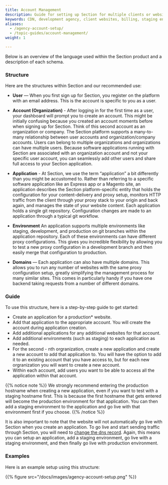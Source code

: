 ```yaml
---
title: Account Management
description: Guide for setting up Section for multiple clients or websites. Reviews Section account structures and instructions to get started.
keywords: CDN, development agency, client websites, billing, staging environment, test environment
aliases:
  - /agency-account-setup/
  - /topic-guides/account-management/
weight: 1

---
```


Below is an overview of the language used within the Section product and a description of each schema. 

### Structure

Here are the structures within Section and our recommended use:

* **User** — When you first sign up for Section, you register on the platform with an email address. This is the account is specific to you as a user.

* **Account (Organization)** - After logging in for the first time as a user, your dashboard will prompt you to create an account. This might be initially confusing because you created an account moments before when signing up for Section. Think of this second account as an organization or company. The Section platform supports a many-to-many relationship between user accounts and organization/company accounts. Users can belong to multiple organizations and organizations can have multiple users. Because software applications running with Section are associated with an organization account and not your specific user account, you can seamlessly add other users and share full access to your Section application.

* **Application** - At Section, we use the term “application” a bit differently than you might be accustomed to. Rather than referring to a specific software application like an Express app or a Magento site, an application describes the Section platform-specific entity that holds the configuration for your content-delivery and proxy setup, monitors HTTP traffic from the client through your proxy stack to your origin and back again, and manages the state of your website content. Each application holds a single git repository. Configuration changes are made to an application through a typical git workflow.

* **Environment** An application supports multiple environments like staging, development, and production on git branches within the application repository. Each of these environments can have different proxy configurations. This gives you incredible flexibility by allowing you to test a new proxy configuration in a development branch and then easily merge that configuration to production.

* **Domains** — Each application can also have multiple domains. This allows you to run any number of websites with the same proxy configuration setup, greatly simplifying the management process for many similar sites. This comes in particularly handy if you have one backend taking requests from a number of different domains.


### Guide

To use this structure, here is a step-by-step guide to get started:

* Create an application for a production* website.
* Add that application to the appropriate account. You will create the account during application creation.
* Add additional applications for any additional websites for that account.
* Add additional environments (such as staging) to each application as needed.
* For the second - nth orgranization, create a new application and create a new account to add that application to. You will have the option to add it to an existing account that you have access to, but for each new orgranization you will want to create a new account.
* Within each account, add users you want to be able to access all the application within that account.

{{% notice note %}} 
We strongly recommend entering the production hostname when creating a new application, even if you want to test with a staging hostname first. This is because the first hostname that gets entered will become the production environment for that application. You can then add a staging environment to the application and go live with that environment first if you choose.
{{% /notice %}}

It is also important to note that the website will not automatically go live with Section when you create an application. To go live and start sending traffic through Section, you will need to [change the dns record](/docs/change-dns). Again, this means you can setup an application, add a staging environment, go live with a staging environment, and then finally go live with production environment.

### Examples

Here is an example setup using this structure:

{{% figure src="/docs/images/agency-account-setup.png" %}}
